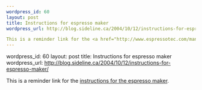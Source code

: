 ```yaml
--- 
wordpress_id: 60
layout: post
title: Instructions for espresso maker
wordpress_url: http://blog.sideline.ca/2004/10/12/instructions-for-espresso-maker/

This is a reminder link for the <a href="http://www.espressotec.com/manual/gaggiagrangaggia.pdf">instructions for the espresso maker</a>.
--- 
```

wordpress_id: 60
layout: post
title: Instructions for espresso maker
wordpress_url: http://blog.sideline.ca/2004/10/12/instructions-for-espresso-maker/

This is a reminder link for the <a href="http://www.espressotec.com/manual/gaggiagrangaggia.pdf">instructions for the espresso maker</a>.
